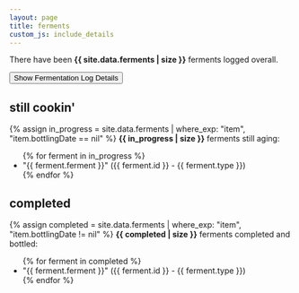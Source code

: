 ```yaml
---
layout: page
title: ferments
custom_js: include_details
---
```


<p>There have been <strong>{{ site.data.ferments | size }}</strong> ferments logged overall.</p>

<button id="include_details" type="button">Show Fermentation Log Details</button>

## still cookin'
{% assign in_progress = site.data.ferments | where_exp: "item", "item.bottlingDate == nil" %}
<strong>{{ in_progress | size }}</strong> ferments still aging:
<ul id="ferments__aging">
{% for ferment in in_progress %}
    <li class="ferment">
        "{{ ferment.ferment }}" ({{ ferment.id }} - {{ ferment.type }})
        <ul class="ferment_details" style="display: none">
            <li>Started {{ ferment.primaryStartDate }}{% if ferment.startingSG != nil %} with SG ~ {{ ferment.startingSG }}{% endif %}</li>
            <li>{{ ferment.gallon }} gallon batch using {{ ferment.yeast }}</li>
            {% if ferment.oakStartDate != nil %}
            <li>
                Oaked using {{ ferment.oakAmount }} of {{ ferment.oakFlavor }} {{ ferment.oakType}}
                {% if ferment.oakEndDate != nil %}from {{ ferment.oakStartDate }} to {{ ferment.oakEndDate }}
                {% else %}since {{ ferment.oakStartDate }}
                {% endif %}
            </li>
            {% endif %}
        </ul>
    </li>
{% endfor %}
</ul>


## completed
{% assign completed = site.data.ferments | where_exp: "item", "item.bottlingDate != nil" %}
<strong>{{ completed | size }}</strong> ferments completed and bottled:
<ul id="ferments__completed">
{% for ferment in completed %}
    <li class="ferment">
        "{{ ferment.ferment }}" ({{ ferment.id }} - {{ ferment.type }})
        <ul class="ferment_details" style="display: none">
            <li>Started {{ ferment.primaryStartDate }}{% if ferment.startingSG != nil %} with SG ~ {{ ferment.startingSG }}{% endif %}</li>
            <li>Bottled {{ ferment.bottlingDate }}{% if ferment.finalSG != nil %} with final SG ~ {{ ferment.finalSG }}{% endif %}</li>
            <li>{{ ferment.gallon }} gallon batch using {{ ferment.yeast }}</li>
            {% if ferment.oakStartDate != nil %}
            <li>
                Oaked using {{ ferment.oakAmount }} of {{ ferment.oakFlavor }} {{ ferment.oakType}}
                {% if ferment.oakEndDate != nil %}from {{ ferment.oakStartDate }} to {{ ferment.oakEndDate }}
                {% else %}since {{ ferment.oakStartDate }}
                {% endif %}
            </li>
            {% endif %}
            {% if ferment.carbonationMethod != nil %}<li>Carbonated via {{ ferment.carbonationMethod }}</li>{% endif %}
        </ul>
    </li>
{% endfor %}
</ul>
